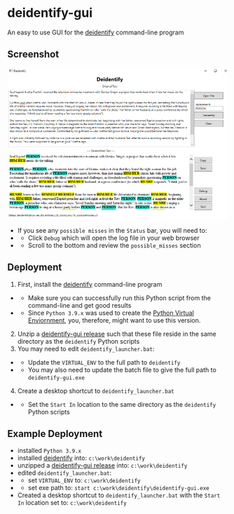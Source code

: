 # deidentify-gui
An easy to use GUI for the [deidentify](https://github.com/jftuga/deidentify) command-line program

## Screenshot
![Screenshot](screenshot.png)

* If you see any `possible misses` in the `Status` bar, you will need to:
* * Click `Debug` which will open the log file in your web browser
* * Scroll to the bottom and review the `possible_misses` section

## Deployment
1) First, install the [deidentify](https://github.com/jftuga/deidentify) command-line program
* * Make sure you can successfully run this Python script from the command-line and get good results
* * Since `Python 3.9.x` was used to create the [Python Virtual Enviornment](https://docs.python.org/3/tutorial/venv.html), you, therefore, might want to use this version.
2) Unzip a [deidentify-gui release](https://github.com/jftuga/deidentify-gui/releases) such that these file reside in the same directory as the `deidentify` Python scripts
3) You may need to edit `deidentify_launcher.bat`:
* * Update the `VIRTUAL_ENV` to the full path to `deidentify`
* * You may also need to update the batch file to give the full path to `deidentify-gui.exe`
4) Create a desktop shortcut to `deidentify_launcher.bat`
* * Set the `Start In` location to the same directory as the `deidentify` Python scripts

## Example Deployment
* installed `Python 3.9.x`
* installed [deidentify](https://github.com/jftuga/deidentify) into: `c:\work\deidentify`
* unzipped a [deidentify-gui release](https://github.com/jftuga/deidentify-gui/releases) into: `c:\work\deidentify`
* edited `deidentify_launcher.bat`:
* * set `VIRTUAL_ENV` to: `c:\work\deidentify`
* * set exe path to: `start c:\work\deidentify\deidentify-gui.exe`
* Created a desktop shortcut to `deidentify_launcher.bat` with the `Start In` location set to: `c:\work\deidentify`
